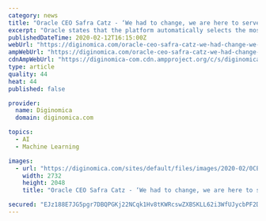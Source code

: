 ```yaml
---
category: news
title: "Oracle CEO Safra Catz - ‘We had to change, we are here to serve you’"
excerpt: "Oracle states that the platform automatically selects the most optimal training datasets through AutoML algorithm selection and tuning, model evaluation and model expansion. The Data Science Platform intends to sit alongside Oracle’s AI applications, which make use of machine learning and AI embedded throughout. Whilst AI apps offer a sort ..."
publishedDateTime: 2020-02-12T16:15:00Z
webUrl: "https://diginomica.com/oracle-ceo-safra-catz-we-had-change-we-are-here-serve-you"
ampWebUrl: "https://diginomica.com/oracle-ceo-safra-catz-we-had-change-we-are-here-serve-you?amp"
cdnAmpWebUrl: "https://diginomica-com.cdn.ampproject.org/c/s/diginomica.com/oracle-ceo-safra-catz-we-had-change-we-are-here-serve-you?amp"
type: article
quality: 44
heat: 44
published: false

provider:
  name: Diginomica
  domain: diginomica.com

topics:
  - AI
  - Machine Learning

images:
  - url: "https://diginomica.com/sites/default/files/images/2020-02/0CECADF8-1943-4937-A685-CF6080C3AB0A.jpeg"
    width: 2732
    height: 2048
    title: "Oracle CEO Safra Catz - ‘We had to change, we are here to serve you’"

secured: "EJz188E7JG5pgr7DBQPGKj22NCqk1Hv8tKWRcswZXBSKLL62i3WfUJycbPF2DEIiM5jTHTHlNJxdQZnD9hipRxxiZlfLJLhkwhNjcyEUJ+JREzuSU2X3YJr//JdQn7XpoewJiB3uME8uUHH+NlGXFtptzL91S62Jcvz5JEfoGrOQQe14tVyq05kAyME1NmkdP6SOxm4EbXyGjyhx/ZGCjjHCnVYJDu3Fb2Hu3NR4y+IHF4cTL2PWpy954rG2/OrmctL8cF3TtsO561BqW58I715mGhHbwCA/cRKjETKtpFYE6r4RO3EYzJ+VwLBJd2mB;eQupWUdjTzjk1yvQwv3yow=="
---
```



